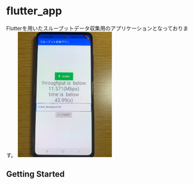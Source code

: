 # flutter_app
Flutterを用いたスループットデータ収集用のアプリケーションとなっております。
<img src="https://github.com/sanoyuuto/sano_flutter/blob/master/screen1.jpg" width="50%" />


## Getting Started

